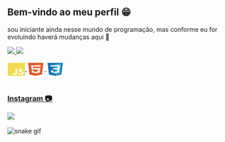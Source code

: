 ## Bem-vindo ao meu perfil 😁

 sou iniciante ainda nesse mundo de programação, mas conforme eu for evoluindo haverá mudanças aqui 🚀
<div>
  <a href="https://github.com/devgiy">
  <img height="180em" src="https://github-readme-stats.vercel.app/api?username=devgiy&show_icons=true&theme=tokyonight&include_all_commits=true&count_private=true"/>
  <img height="180em" src="https://github-readme-stats.vercel.app/api/top-langs/?username=devgiy&layout=compact&langs_count=6&theme=tokyonight"/>
</div>
<div style="display: inline_block"><br>
  <img align="center" alt="Js" height="30" width="40" src="https://raw.githubusercontent.com/devicons/devicon/master/icons/javascript/javascript-plain.svg">
  <img align="center" alt="HTML" height="30" width="40" src="https://raw.githubusercontent.com/devicons/devicon/master/icons/html5/html5-original.svg">
  <img align="center" alt="CSS" height="30" width="40" src="https://raw.githubusercontent.com/devicons/devicon/master/icons/css3/css3-original.svg">
</div>
 
 <br>
 
  ### Instagram 📷
 
<div>        
  <a href="https://instagram.com/giy.shawty" target="_blank"><img src="https://img.shields.io/badge/-Instagram-%23E4405F?style=for-the-badge&logo=instagram&logoColor=white" target="_blank"></a> 
 
   ![snake gif](https://github.com/seu_usuario_github/seu_usuario_github/blob/output/github-contribution-grid-snake.svg)

</div>
